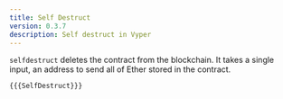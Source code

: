 ```yaml
---
title: Self Destruct
version: 0.3.7
description: Self destruct in Vyper
---
```


`selfdestruct` deletes the contract from the blockchain. It takes a single input, an address to send all of Ether stored in the contract.

```vyper
{{{SelfDestruct}}}
```
